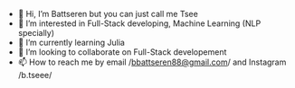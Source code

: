 - 👋 Hi, I’m Battseren but you can just call me Tsee
- 👀 I’m interested in Full-Stack developing, Machine Learning (NLP specially)
- 🌱 I’m currently learning Julia
- 💞️ I’m looking to collaborate on Full-Stack developement
- 📫 How to reach me by email /bbattseren88@gmail.com/ and Instagram /b.tseee/

<!---
btseee/btseee is a ✨ special ✨ repository because its `README.md` (this file) appears on your GitHub profile.
You can click the Preview link to take a look at your changes.
--->
